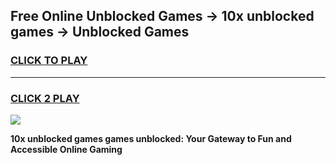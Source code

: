 
## Free Online Unblocked Games → 10x unblocked games → Unblocked Games
<h3>
<a href="https://premium.freeplayer.one?title=10x_unblocked_games&ref=21F">CLICK TO PLAY</a></h3>
<hr>

<h3>
<a href="https://premium.freeplayer.one?title=10x_unblocked_games&ref=21F">CLICK 2 PLAY</a>
  
</h3>

<a href="https://premium.freeplayer.one?title=10x_unblocked_games&ref=21F/"><img src="https://clearcache.store/games.png"></a>


**10x unblocked games games unblocked: Your Gateway to Fun and Accessible Online Gaming**
